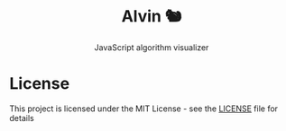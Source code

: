 <h1 align="center">Alvin 🐿️</h1>

<p align="center">JavaScript algorithm visualizer </p>

# License

This project is licensed under the MIT License - see the [LICENSE](LICENSE) file for details
